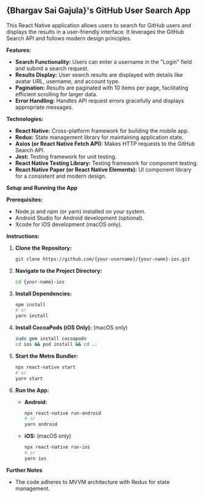 ## {Bhargav Sai Gajula}'s GitHub User Search App

This React Native application allows users to search for GitHub users and displays the results in a user-friendly interface. It leverages the GitHub Search API and follows modern design principles.

**Features:**

- **Search Functionality:** Users can enter a username in the "Login" field and submit a search request.
- **Results Display:** User search results are displayed with details like avatar URL, username, and account type.
- **Pagination:** Results are paginated with 10 items per page, facilitating efficient scrolling for larger data.
- **Error Handling:** Handles API request errors gracefully and displays appropriate messages.

**Technologies:**

- **React Native:** Cross-platform framework for building the mobile app.
- **Redux:** State management library for maintaining application state.
- **Axios (or React Native Fetch API):** Makes HTTP requests to the GitHub Search API.
- **Jest:** Testing framework for unit testing.
- **React Native Testing Library:** Testing framework for component testing.
- **React Native Paper (or React Native Elements):** UI component library for a consistent and modern design.

**Setup and Running the App**

**Prerequisites:**

- Node.js and npm (or yarn) installed on your system.
- Android Studio for Android development (optional).
- Xcode for iOS development (macOS only).

**Instructions:**

1. **Clone the Repository:**

   ```bash
   git clone https://github.com/{your-username}/{your-name}-ios.git
   ```

2. **Navigate to the Project Directory:**

   ```bash
   cd {your-name}-ios
   ```

3. **Install Dependencies:**

   ```bash
   npm install
   # or
   yarn install
   ```

4. **Install CocoaPods (iOS Only):** (macOS only)

   ```bash
   sudo gem install cocoapods
   cd ios && pod install && cd ..
   ```

5. **Start the Metro Bundler:**

   ```bash
   npx react-native start
   # or
   yarn start
   ```

6. **Run the App:**

    - **Android:**

      ```bash
      npx react-native run-android
      # or
      yarn android
      ```

    - **iOS:** (macOS only)

      ```bash
      npx react-native run-ios
      # or
      yarn ios
      ```


**Further Notes**

- The code adheres to MVVM architecture with Redux for state management.
